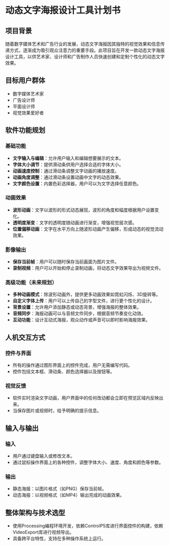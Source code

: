 # 动态文字海报设计工具计划书

## 项目背景
随着数字媒体艺术和广告行业的发展，动态文字海报因其独特的视觉效果和信息传递方式，逐渐成为吸引观众注意力的重要手段。此项目旨在开发一款动态文字海报设计工具，以供艺术家、设计师和广告制作人员快速创建和定制个性化的动态文字效果。

## 目标用户群体
- 数字媒体艺术家
- 广告设计师
- 平面设计师
- 视觉效果爱好者

## 软件功能规划

### 基础功能
- **文字输入与编辑**：允许用户输入和编辑想要展示的文本。
- **字体大小调节**：提供滑动条供用户选择合适的字体大小。
- **动画速度控制**：通过滑动条调整文字动画的播放速度。
- **动画角度调整**：通过滑动条设置动画中文字的动态效果。
- **文字颜色设置**：内置色彩选择器，用户可以为文字选择任意颜色。

### 动画效果
- **波形动画**：文字以波形的形式动态展现，波形的角度和幅度根据用户设置变化。
- **透明度渐变**：文字的透明度随动画进行渐变，增强视觉层次感。
- **位置偏移动画**：文字在水平方向上随波形动画产生偏移，形成动态的视觉流动效果。

### 影像输出
- **保存当前帧**：用户可以随时保存当前画面为图片文件。
- **录制视频**：用户可以开始和停止录制动画，将动态文字效果导出为视频文件。

### 高级功能（未来规划）
- **多种动画模式**：除波形动画外，提供更多动画效果如霓虹闪烁、3D旋转等。
- **自定义字体上传**：用户可以上传自己的字型文件，进行更个性化的设计。
- **背景设置**：允许用户添加静态或动态背景，增强海报的整体效果。
- **音频同步**：海报动画可以与音频文件同步，根据音频节奏变化动效。
- **互动功能**：设计互动式海报，观众动作或声音可以即时影响海报效果。

## 人机交互方式

### 控件与界面
- 所有的操作通过图形界面上的控件完成，用户无需编写代码。
- 控件包括文本框、滑动条、颜色选择器以及按钮等。

### 视觉反馈
- 软件实时渲染文字动画，用户界面中的任何改动都会立即在预览区域内反映出来。
- 当保存图片或视频时，给予明确的提示信息。

## 输入与输出

### 输入
- 用户通过键盘输入或修改文本。
- 通过鼠标操作界面上的各种控件，调整字体大小、速度、角度和颜色等参数。

### 输出
- 静态海报：以图片格式（如PNG）保存当前帧。
- 动态海报：以视频格式（如MP4）输出完成的动画效果。

## 整体架构与技术选型
- 使用Processing编程环境开发，依赖ControlP5库进行界面控件的构建，依赖VideoExport库进行视频导出。
- 具备跨平台特性，支持在多种操作系统上运行。

